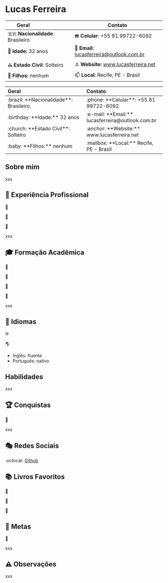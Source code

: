 # Lucas Ferreira

| <div style="width:50%">Geral</div>     | Contato                                          |
|----------------------------------------|--------------------------------------------------|
| :brazil: **Nacionalidade**: Brasileiro | :phone: **Celular**: +55 81 99722-6092           |
| :birthday: **Idade:** 32 anos          | :e-mail: **Email:** lucasferreira@outlook.com.br |
| :church: **Estado Civil**: Solteiro    | :anchor: **Website:** www.lucasferreira.net      |
| :baby: **Filhos:** nenhum              | :mailbox: **Local:** Recife, PE - Brasil         |


<table>
  <colgroup>
    <col style="width:50%">
    <col style="width:50%">
  </colgroup>
  <thead style="text-align:left;">
    <tr>
      <th id="d15541e77">Geral</th>
      <th id="d15541e83">Contato</th>
    </tr>
  </thead>
  <tbody>
    <tr>
      <td headers="d15541e80 ">:brazil: **Nacionalidade**: Brasileiro</td>
      <td headers="d15541e83 ">:phone: **Celular**: +55 81 99722-6092</td>
    </tr>
    <tr>
      <td headers="d15541e80 ">:birthday: **Idade:** 32 anos</td>
      <td headers="d15541e83 ">:e-mail: **Email:** lucasferreira@outlook.com.br</td>
    </tr>
    <tr>
      <td headers="d15541e80 ">:church: **Estado Civil**: Solteiro</td>
      <td headers="d15541e83 ">:anchor: **Website:** www.lucasferreira.net</td>
    </tr>
    <tr>
      <td headers="d15541e80 ">:baby: **Filhos:** nenhum</td>
      <td headers="d15541e83 ">:mailbox: **Local:** Recife, PE - Brasil </td>
    </tr>
  </tbody>
</table>

## Sobre mim

xxx

## :briefcase: Experiência Profissional

:office:

:link:

:calendar:

xxx

## :mortar_board: Formação Acadêmica

:closed_book:

:green_book:

:blue_book:

:orange_book:

xxx

## :speech_balloon: Idiomas

:globe_with_meridians:

:earth_americas:

- Inglês: fluente
- Português: nativo

## Habilidades

xxx

## :trophy: Conquistas

:1st_place_medal:

xxx

## :performing_arts: Redes Sociais

:octocat: [Github](https://www.github.com/lflucasferreira)

## :books: Livros Favoritos

:book:

:bookmark:

:dart:

## :triangular_flag_on_post: Metas

:dart:

xxx

## :warning: Observações

xxx

